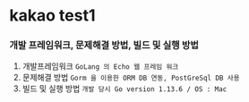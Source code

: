 # kakao test1

### 개발 프레임워크, 문제해결 방법, 빌드 및 실행 방법

1. 개발프레임워크 `GoLang 의 Echo 웹 프레임 워크`
2. 문제해결 방법 `Gorm 을 이용한 ORM DB 연동, PostGreSql DB 사용`
3. 빌드 및 실행 방법 `개발 당시 Go version 1.13.6 / OS : Mac `


